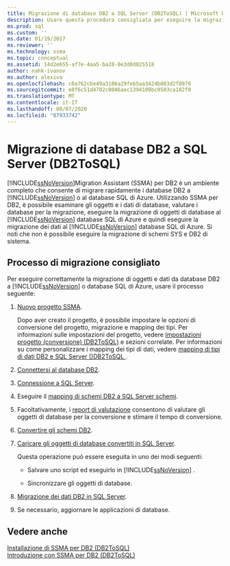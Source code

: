 ```yaml
---
title: Migrazione di database DB2 a SQL Server (DB2ToSQL) | Microsoft Docs
description: Usare questa procedura consigliata per eseguire la migrazione di database DB2 a SQL Server o al database SQL di Azure usando SQL Server Migration Assistant (SSMA).
ms.prod: sql
ms.custom: ''
ms.date: 01/19/2017
ms.reviewer: ''
ms.technology: ssma
ms.topic: conceptual
ms.assetid: 14d2e655-af7e-4aa5-ba28-0e3d0d025518
author: nahk-ivanov
ms.author: alexiva
ms.openlocfilehash: c0a762cbe49a3186a29feb5aa3424b083d2f8978
ms.sourcegitcommit: e8f6c51d4702c0046aec1394109bc0503ca182f0
ms.translationtype: MT
ms.contentlocale: it-IT
ms.lasthandoff: 08/07/2020
ms.locfileid: "87933742"
---
```

# <a name="migrating-db2-databases-to-sql-server-db2tosql"></a>Migrazione di database DB2 a SQL Server (DB2ToSQL)
[!INCLUDE[ssNoVersion](../../includes/ssnoversion-md.md)]Migration Assistant (SSMA) per DB2 è un ambiente completo che consente di migrare rapidamente i database DB2 a [!INCLUDE[ssNoVersion](../../includes/ssnoversion-md.md)] o al database SQL di Azure. Utilizzando SSMA per DB2, è possibile esaminare gli oggetti e i dati di database, valutare i database per la migrazione, eseguire la migrazione di oggetti di database al [!INCLUDE[ssNoVersion](../../includes/ssnoversion-md.md)] database SQL di Azure e quindi eseguire la migrazione dei dati al [!INCLUDE[ssNoVersion](../../includes/ssnoversion-md.md)] database SQL di Azure. Si noti che non è possibile eseguire la migrazione di schemi SYS e DB2 di sistema.  
  
## <a name="recommended-migration-process"></a>Processo di migrazione consigliato  
Per eseguire correttamente la migrazione di oggetti e dati da database DB2 a [!INCLUDE[ssNoVersion](../../includes/ssnoversion-md.md)] o database SQL di Azure, usare il processo seguente:  
  
1.  [Nuovo progetto SSMA](https://msdn.microsoft.com/66437b45-4686-4fc7-a91b-ebde45e0f1b0).  
  
    Dopo aver creato il progetto, è possibile impostare le opzioni di conversione del progetto, migrazione e mapping dei tipi. Per informazioni sulle impostazioni del progetto, vedere [Impostazioni progetto &#40;conversione&#41; &#40;DB2ToSQL&#41;](../../ssma/db2/project-settings-conversion-db2tosql.md) e sezioni correlate. Per informazioni su come personalizzare i mapping dei tipi di dati, vedere [mapping di tipi di dati DB2 e SQL Server &#40;&#41;DB2ToSQL ](../../ssma/db2/mapping-db2-and-sql-server-data-types-db2tosql.md).  
  
2.  [Connettersi al database DB2](https://msdn.microsoft.com/5eb5801d-f0c3-4127-97c0-0b1ef49f4844).  
  
3.  [Connessione a SQL Server](https://msdn.microsoft.com/b59803cb-3cc6-41cc-8553-faf90851410e).  
  
4.  Eseguire il [mapping di schemi DB2 a SQL Server schemi](https://msdn.microsoft.com/05ff7bd4-e60b-4f48-a893-bc2346aa9a8a).  
  
5.  Facoltativamente, i [report di valutazione](https://msdn.microsoft.com/9e13eba0-e3cf-4205-974f-c00f982061de) consentono di valutare gli oggetti di database per la conversione e stimare il tempo di conversione.  
  
6.  [Convertire gli schemi DB2](https://msdn.microsoft.com/7947efc3-ca86-4ec5-87ce-7603059c75a0).  
  
7.  [Caricare gli oggetti di database convertiti in SQL Server](https://msdn.microsoft.com/f4ea1ced-9f9f-4a9d-88ab-81dbab64adc3).  
  
    Questa operazione può essere eseguita in uno dei modi seguenti:  
  
    -   Salvare uno script ed eseguirlo in [!INCLUDE[ssNoVersion](../../includes/ssnoversion-md.md)] .  
  
    -   Sincronizzare gli oggetti di database.  
  
8.  [Migrazione dei dati DB2 in SQL Server](https://msdn.microsoft.com/86cbd39f-6dac-409a-9ce1-7dd54403f84b).  
  
9. Se necessario, aggiornare le applicazioni di database.  
  
## <a name="see-also"></a>Vedere anche  
[Installazione di SSMA per DB2 &#40;DB2ToSQL&#41;](../../ssma/db2/installing-ssma-for-db2-db2tosql.md)  
[Introduzione con SSMA per DB2 &#40;DB2ToSQL&#41;](../../ssma/db2/getting-started-with-ssma-for-db2-db2tosql.md)  
  
